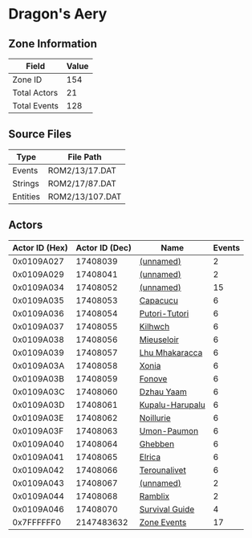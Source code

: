 # Dragon's Aery

## Zone Information

| Field        |   Value |
|--------------|---------|
| Zone ID      |     154 |
| Total Actors |      21 |
| Total Events |     128 |

## Source Files

| Type     | File Path       |
|----------|-----------------|
| Events   | ROM2/13/17.DAT  |
| Strings  | ROM2/17/87.DAT  |
| Entities | ROM2/13/107.DAT |

## Actors

| Actor ID (Hex)   |   Actor ID (Dec) | Name                                                 |   Events |
|------------------|------------------|------------------------------------------------------|----------|
| 0x0109A027       |         17408039 | [(unnamed)](./17408039/)                             |        2 |
| 0x0109A029       |         17408041 | [(unnamed)](./17408041/)                             |        2 |
| 0x0109A034       |         17408052 | [(unnamed)](./17408052/)                             |       15 |
| 0x0109A035       |         17408053 | [Capacucu](./17408053%20-%20Capacucu/)               |        6 |
| 0x0109A036       |         17408054 | [Putori-Tutori](./17408054%20-%20Putori-Tutori/)     |        6 |
| 0x0109A037       |         17408055 | [Kilhwch](./17408055%20-%20Kilhwch/)                 |        6 |
| 0x0109A038       |         17408056 | [Mieuseloir](./17408056%20-%20Mieuseloir/)           |        6 |
| 0x0109A039       |         17408057 | [Lhu Mhakaracca](./17408057%20-%20Lhu%20Mhakaracca/) |        6 |
| 0x0109A03A       |         17408058 | [Xonia](./17408058%20-%20Xonia/)                     |        6 |
| 0x0109A03B       |         17408059 | [Fonove](./17408059%20-%20Fonove/)                   |        6 |
| 0x0109A03C       |         17408060 | [Dzhau Yaam](./17408060%20-%20Dzhau%20Yaam/)         |        6 |
| 0x0109A03D       |         17408061 | [Kupalu-Harupalu](./17408061%20-%20Kupalu-Harupalu/) |        6 |
| 0x0109A03E       |         17408062 | [Noillurie](./17408062%20-%20Noillurie/)             |        6 |
| 0x0109A03F       |         17408063 | [Umon-Paumon](./17408063%20-%20Umon-Paumon/)         |        6 |
| 0x0109A040       |         17408064 | [Ghebben](./17408064%20-%20Ghebben/)                 |        6 |
| 0x0109A041       |         17408065 | [Elrica](./17408065%20-%20Elrica/)                   |        6 |
| 0x0109A042       |         17408066 | [Terounalivet](./17408066%20-%20Terounalivet/)       |        6 |
| 0x0109A043       |         17408067 | [(unnamed)](./17408067/)                             |        2 |
| 0x0109A044       |         17408068 | [Ramblix](./17408068%20-%20Ramblix/)                 |        2 |
| 0x0109A046       |         17408070 | [Survival Guide](./17408070%20-%20Survival%20Guide/) |        4 |
| 0x7FFFFFF0       |       2147483632 | [Zone Events](./Zone%20Events/)                      |       17 |